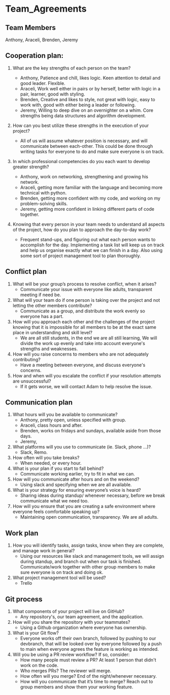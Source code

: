 # Team_Agreements

## Team Members 

Anthony, Araceli, Brenden, Jeremy

## Cooperation plan:

1. What are the key strengths of each person on the team?
    - Anthony, Patience and chill, likes logic. Keen attention to detail and good leader. Flexible.
    - Araceli, Work well either in pairs or by herself, better with logic in a pair, learner, good with styling.
    - Brenden, Creative and likes to style, not great with logic, easy to work with, good with either being a leader or following.
    - Jeremy, Willing to deep dive on an overnighter on a whim. Core strengths being data structures and algorithm development.

2. How can you best utilize these strengths in the execution of your project?
    - All of us will assume whatever position is necessary, and will communicate between each-other. This could be done through
    writing tasks for everyone to do and make sure everyone is on track.

3. In which professional competencies do you each want to develop greater strength?
    - Anthony, work on networking, strengthening and growing his network.
    - Araceli, getting more familiar with the language and becoming more technical with python.
    - Brenden, getting more confident with my code, and working on my problem-solving skills.
    - Jeremy, getting more confident in linking different parts of code together.

4. Knowing that every person in your team needs to understand all aspects of the project, how do you plan to approach the day-to-day work?
    - Frequent stand-ups, and figuring out what each person wants to accomplish for the day. Implementing a task
   list will keep us on track and help us organise exactly what we can finish in a day. Also using some sort
   of project management tool to plan thoroughly.

## Conflict plan

1. What will be your group’s process to resolve conflict, when it arises?
    - Communicate your issue with everyone like adults, transparent meeting if need be.
2. What will your team do if one person is taking over the project and not letting the other members contribute?
    - Communicate as a group, and distribute the work evenly so everyone has a part.
3. How will you approach each other and the challenges of the project knowing that it is impossible for all members to be at the exact same place in understanding and skill level?
    - We are all still students, in the end we are all still learning, We will divide the work up evenly and take into account
   everyone's strengths and weaknesses.
4. How will you raise concerns to members who are not adequately contributing?
    - Have a meeting between everyone, and discuss everyone's concerns.
5. How and when will you escalate the conflict if your resolution attempts are unsuccessful?
    - If it gets worse, we will contact Adam to help resolve the issue.

## Communication plan

1. What hours will you be available to communicate?
    - Anthony, pretty open, unless specified with group.
    - Araceli, class hours and after.
    - Brenden, works on fridays and sundays, available aside from those days.
    - Jeremy,
2. What platforms will you use to communicate (ie. Slack, phone …)?
    - Slack, Remo.
3. How often will you take breaks?
    - When needed, or every hour.
4. What is your plan if you start to fall behind?
    - Communicate working earlier, try to fit in what we can.
5. How will you communicate after hours and on the weekend?
    - Using slack and specifying when we are all available.
6. What is your strategy for ensuring everyone’s voice is heard?
    - Sharing ideas during standup/ whenever necessary, before we break communicate what we need too.
7. How will you ensure that you are creating a safe environment where everyone feels comfortable speaking up?
    - Maintaining open communication, transparency. We are all adults.

## Work plan

1. How you will identify tasks, assign tasks, know when they are complete, and manage work in general?
    - Using our resources like slack and management tools, we will assign during standup, and branch out when our task is finished.
   Communicate/work together with other group members to make sure everyone is on track and doing ok.
2. What project management tool will be used?
    - Trello

## Git process

1. What components of your project will live on GitHub?
    - Any repository's, our team agreement, and the application.
2. How will you share the repository with your teammates?
    - Using a Github organization where everyone has ownership.
3. What is your Git flow?
    - Everyone works off their own branch, followed by pushing to our devbranch, that will be looked over by everyone
   followed by a push to main when everyone agrees the feature is working as intended.
4. Will you be using a PR review workflow? If so, consider:
   - How many people must review a PR?
   At least 1 person that didn't work on the code.
   - Who merges PRs?
   The reviewer will merge.
   - How often will you merge?
   End of the night/whenever necessary.
   - How will you communicate that it’s time to merge?
   Reach out to group members and show them your working feature.
